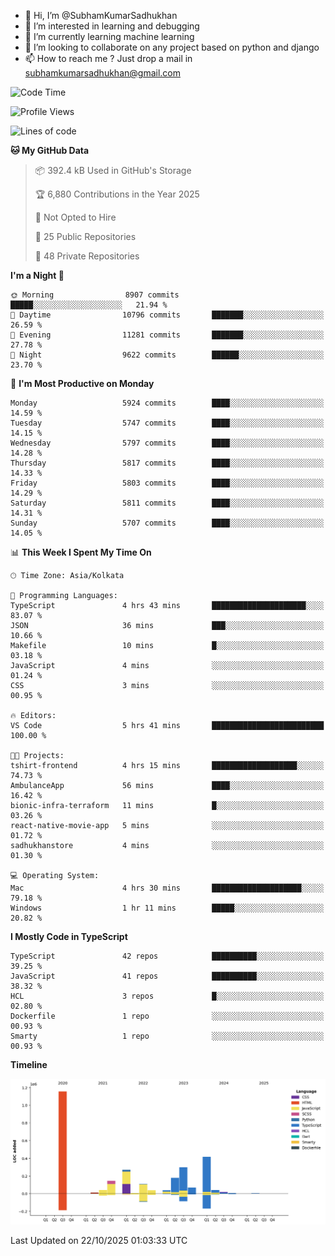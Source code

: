 - 👋 Hi, I’m @SubhamKumarSadhukhan
- 👀 I’m interested in learning and debugging
- 🌱 I’m currently learning machine learning
- 💞️ I’m looking to collaborate on any project based on python and django
- 📫 How to reach me ?
      Just drop a mail in subhamkumarsadhukhan@gmail.com
<!---
SubhamKumarSadhukhan/SubhamKumarSadhukhan is a ✨ special ✨ repository because its `README.md` (this file) appears on your GitHub profile.
You can click the Preview link to take a look at your changes.
--->


<!--START_SECTION:waka-->
![Code Time](http://img.shields.io/badge/Code%20Time-3%2C104%20hrs%2021%20mins-blue)

![Profile Views](http://img.shields.io/badge/Profile%20Views-4-blue)

![Lines of code](https://img.shields.io/badge/From%20Hello%20World%20I%27ve%20Written-2.8%20million%20lines%20of%20code-blue)

**🐱 My GitHub Data** 

> 📦 392.4 kB Used in GitHub's Storage 
 > 
> 🏆 6,880 Contributions in the Year 2025
 > 
> 🚫 Not Opted to Hire
 > 
> 📜 25 Public Repositories 
 > 
> 🔑 48 Private Repositories 
 > 
**I'm a Night 🦉** 

```text
🌞 Morning                8907 commits        █████░░░░░░░░░░░░░░░░░░░░   21.94 % 
🌆 Daytime                10796 commits       ███████░░░░░░░░░░░░░░░░░░   26.59 % 
🌃 Evening                11281 commits       ███████░░░░░░░░░░░░░░░░░░   27.78 % 
🌙 Night                  9622 commits        ██████░░░░░░░░░░░░░░░░░░░   23.70 % 
```
📅 **I'm Most Productive on Monday** 

```text
Monday                   5924 commits        ████░░░░░░░░░░░░░░░░░░░░░   14.59 % 
Tuesday                  5747 commits        ████░░░░░░░░░░░░░░░░░░░░░   14.15 % 
Wednesday                5797 commits        ████░░░░░░░░░░░░░░░░░░░░░   14.28 % 
Thursday                 5817 commits        ████░░░░░░░░░░░░░░░░░░░░░   14.33 % 
Friday                   5803 commits        ████░░░░░░░░░░░░░░░░░░░░░   14.29 % 
Saturday                 5811 commits        ████░░░░░░░░░░░░░░░░░░░░░   14.31 % 
Sunday                   5707 commits        ████░░░░░░░░░░░░░░░░░░░░░   14.05 % 
```


📊 **This Week I Spent My Time On** 

```text
🕑︎ Time Zone: Asia/Kolkata

💬 Programming Languages: 
TypeScript               4 hrs 43 mins       █████████████████████░░░░   83.07 % 
JSON                     36 mins             ███░░░░░░░░░░░░░░░░░░░░░░   10.66 % 
Makefile                 10 mins             █░░░░░░░░░░░░░░░░░░░░░░░░   03.18 % 
JavaScript               4 mins              ░░░░░░░░░░░░░░░░░░░░░░░░░   01.24 % 
CSS                      3 mins              ░░░░░░░░░░░░░░░░░░░░░░░░░   00.95 % 

🔥 Editors: 
VS Code                  5 hrs 41 mins       █████████████████████████   100.00 % 

🐱‍💻 Projects: 
tshirt-frontend          4 hrs 15 mins       ███████████████████░░░░░░   74.73 % 
AmbulanceApp             56 mins             ████░░░░░░░░░░░░░░░░░░░░░   16.42 % 
bionic-infra-terraform   11 mins             █░░░░░░░░░░░░░░░░░░░░░░░░   03.26 % 
react-native-movie-app   5 mins              ░░░░░░░░░░░░░░░░░░░░░░░░░   01.72 % 
sadhukhanstore           4 mins              ░░░░░░░░░░░░░░░░░░░░░░░░░   01.30 % 

💻 Operating System: 
Mac                      4 hrs 30 mins       ████████████████████░░░░░   79.18 % 
Windows                  1 hr 11 mins        █████░░░░░░░░░░░░░░░░░░░░   20.82 % 
```

**I Mostly Code in TypeScript** 

```text
TypeScript               42 repos            ██████████░░░░░░░░░░░░░░░   39.25 % 
JavaScript               41 repos            ██████████░░░░░░░░░░░░░░░   38.32 % 
HCL                      3 repos             █░░░░░░░░░░░░░░░░░░░░░░░░   02.80 % 
Dockerfile               1 repo              ░░░░░░░░░░░░░░░░░░░░░░░░░   00.93 % 
Smarty                   1 repo              ░░░░░░░░░░░░░░░░░░░░░░░░░   00.93 % 
```



**Timeline**

![Lines of Code chart](https://raw.githubusercontent.com/SubhamKumarSadhukhan/SubhamKumarSadhukhan/main/assets/bar_graph.png)


 Last Updated on 22/10/2025 01:03:33 UTC
<!--END_SECTION:waka-->
